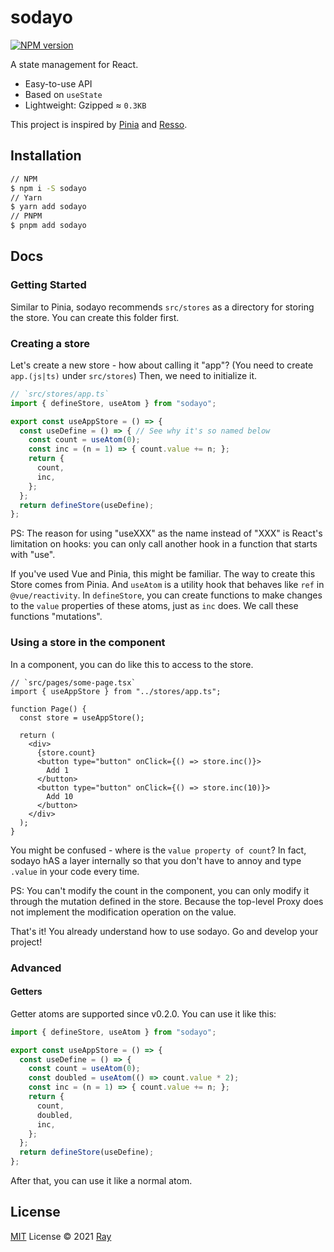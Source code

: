 # sodayo

[![NPM version](https://img.shields.io/npm/v/sodayo?color=a1b858&label=)](https://www.npmjs.com/package/sodayo)

A state management for React.

- Easy-to-use API
- Based on `useState`
- Lightweight: Gzipped ≈ `0.3KB`

This project is inspired by [Pinia](https://github.com/vuejs/pinia) and [Resso](https://github.com/nanxiaobei/resso).

## Installation
```bash
// NPM
$ npm i -S sodayo
// Yarn
$ yarn add sodayo
// PNPM
$ pnpm add sodayo
```

## Docs

### Getting Started
Similar to Pinia, sodayo recommends `src/stores` as a directory for storing the store. You can create this folder first.

### Creating a store

Let's create a new store - how about calling it "app"? (You need to create `app.(js|ts)` under `src/stores`)
Then, we need to initialize it.

```ts
// `src/stores/app.ts`
import { defineStore, useAtom } from "sodayo";

export const useAppStore = () => {
  const useDefine = () => { // See why it's so named below
    const count = useAtom(0);
    const inc = (n = 1) => { count.value += n; };
    return {
      count,
      inc,
    };
  };
  return defineStore(useDefine);
};
```

PS: The reason for using "useXXX" as the name instead of "XXX" is React's limitation on hooks: you can only call another hook in a function that starts with "use".

If you've used Vue and Pinia, this might be familiar. The way to create this Store comes from Pinia. And `useAtom` is a utility hook that behaves like  `ref` in `@vue/reactivity`. In `defineStore`, you can create functions to make changes to the `value` properties of these atoms, just as `inc` does. We call these functions "mutations".

### Using a store in the component

In a component, you can do like this to access to the store.

```tsx
// `src/pages/some-page.tsx`
import { useAppStore } from "../stores/app.ts";

function Page() {
  const store = useAppStore();

  return (
    <div>
      {store.count}
      <button type="button" onClick={() => store.inc()}>
        Add 1
      </button>
      <button type="button" onClick={() => store.inc(10)}>
        Add 10
      </button>
    </div>
  );
}
```

You might be confused - where is the `value property of count`? In fact, sodayo hAS a layer internally so that you don't have to annoy and type `.value` in your code every time. 

PS: You can't modify the count in the component, you can only modify it through the mutation defined in the store. Because the top-level Proxy does not implement the modification operation on the value.

That's it! You already understand how to use sodayo. Go and develop your project!

### Advanced

#### Getters

Getter atoms are supported since v0.2.0. You can use it like this:
```ts
import { defineStore, useAtom } from "sodayo";

export const useAppStore = () => {
  const useDefine = () => {
    const count = useAtom(0);
    const doubled = useAtom(() => count.value * 2);
    const inc = (n = 1) => { count.value += n; };
    return {
      count,
      doubled,
      inc,
    };
  };
  return defineStore(useDefine);
};
````
After that, you can use it like a normal atom.

## License

[MIT](./LICENSE) License © 2021 [Ray](https://github.com/so1ve)
